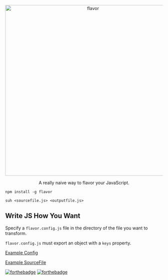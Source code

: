 <p align="center">
  <img alt="flavor" src="https://camo.githubusercontent.com/d484faa79a35e1dc97c0b5e53ca97abc4313640a/687474703a2f2f69313236342e70686f746f6275636b65742e636f6d2f616c62756d732f6a6a3438382f65616e706c6174746572312f53637265656e25323053686f74253230323031362d30342d3031253230617425323031302e35372e3036253230504d5f7a70736e6c637a6b676d332e706e67" width="546">
</p>

<p align="center">
  A really naive way to flavor your JavaScript.
</p>

`npm install -g flavor`

`suh <sourcefile.js> <outputfile.js>`

## Write JS How You Want

Specify a `flavor.config.js` file in the directory of the file you want to transform.

`flavor.config.js` must export an object with a `keys` property.

[Example Config](./example/flavor.config.js)

[Example SourceFile](./example/target.js)

[![forthebadge](http://forthebadge.com/images/badges/built-with-love.svg)](http://forthebadge.com)
[![forthebadge](http://forthebadge.com/images/badges/gluten-free.svg)](http://forthebadge.com)
